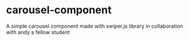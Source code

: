 # carousel-component
A simple carousel component made with swiper.js library in collaboration with andy a fellow student
